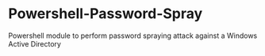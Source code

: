 # Powershell-Password-Spray
Powershell module to perform password spraying attack against a Windows Active Directory
